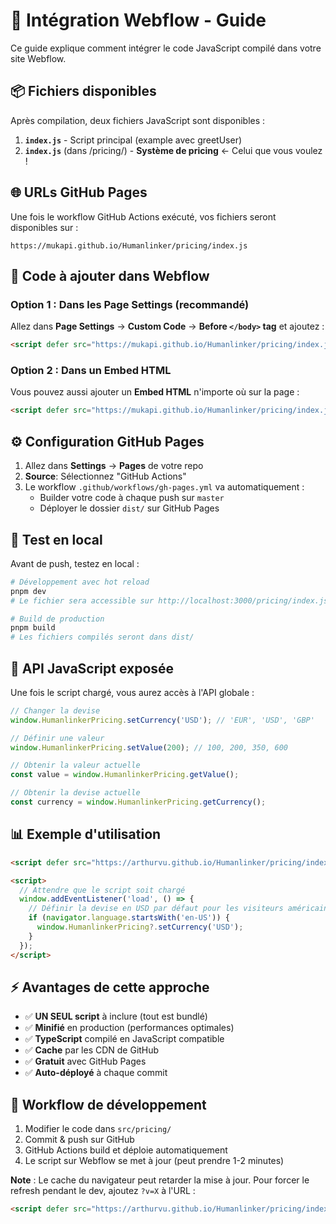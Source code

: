 # 🚀 Intégration Webflow - Guide

Ce guide explique comment intégrer le code JavaScript compilé dans votre site Webflow.

## 📦 Fichiers disponibles

Après compilation, deux fichiers JavaScript sont disponibles :

1. **`index.js`** - Script principal (example avec greetUser)
2. **`index.js`** (dans /pricing/) - **Système de pricing** ← Celui que vous voulez !

## 🌐 URLs GitHub Pages

Une fois le workflow GitHub Actions exécuté, vos fichiers seront disponibles sur :

```
https://mukapi.github.io/Humanlinker/pricing/index.js
```

## 📝 Code à ajouter dans Webflow

### Option 1 : Dans les Page Settings (recommandé)

Allez dans **Page Settings** → **Custom Code** → **Before `</body>` tag** et ajoutez :

```html
<script defer src="https://mukapi.github.io/Humanlinker/pricing/index.js"></script>
```

### Option 2 : Dans un Embed HTML

Vous pouvez aussi ajouter un **Embed HTML** n'importe où sur la page :

```html
<script defer src="https://mukapi.github.io/Humanlinker/pricing/index.js"></script>
```

## ⚙️ Configuration GitHub Pages

1. Allez dans **Settings** → **Pages** de votre repo
2. **Source**: Sélectionnez "GitHub Actions"
3. Le workflow `.github/workflows/gh-pages.yml` va automatiquement :
   - Builder votre code à chaque push sur `master`
   - Déployer le dossier `dist/` sur GitHub Pages

## 🧪 Test en local

Avant de push, testez en local :

```bash
# Développement avec hot reload
pnpm dev
# Le fichier sera accessible sur http://localhost:3000/pricing/index.js

# Build de production
pnpm build
# Les fichiers compilés seront dans dist/
```

## 🎯 API JavaScript exposée

Une fois le script chargé, vous aurez accès à l'API globale :

```javascript
// Changer la devise
window.HumanlinkerPricing.setCurrency('USD'); // 'EUR', 'USD', 'GBP'

// Définir une valeur
window.HumanlinkerPricing.setValue(200); // 100, 200, 350, 600

// Obtenir la valeur actuelle
const value = window.HumanlinkerPricing.getValue();

// Obtenir la devise actuelle
const currency = window.HumanlinkerPricing.getCurrency();
```

## 📊 Exemple d'utilisation

```html
<script defer src="https://arthurvu.github.io/Humanlinker/pricing/index.js"></script>

<script>
  // Attendre que le script soit chargé
  window.addEventListener('load', () => {
    // Définir la devise en USD par défaut pour les visiteurs américains
    if (navigator.language.startsWith('en-US')) {
      window.HumanlinkerPricing?.setCurrency('USD');
    }
  });
</script>
```

## ⚡ Avantages de cette approche

- ✅ **UN SEUL script** à inclure (tout est bundlé)
- ✅ **Minifié** en production (performances optimales)
- ✅ **TypeScript** compilé en JavaScript compatible
- ✅ **Cache** par les CDN de GitHub
- ✅ **Gratuit** avec GitHub Pages
- ✅ **Auto-déployé** à chaque commit

## 🔄 Workflow de développement

1. Modifier le code dans `src/pricing/`
2. Commit & push sur GitHub
3. GitHub Actions build et déploie automatiquement
4. Le script sur Webflow se met à jour (peut prendre 1-2 minutes)

**Note** : Le cache du navigateur peut retarder la mise à jour. Pour forcer le refresh pendant le dev, ajoutez `?v=X` à l'URL :

```html
<script defer src="https://arthurvu.github.io/Humanlinker/pricing/index.js?v=2"></script>
```

